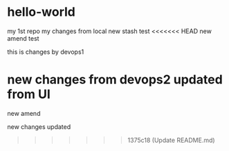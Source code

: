 # hello-world
my 1st repo
my changes from local
new stash test
<<<<<<< HEAD
new amend test

this is changes by devops1

new changes from devops2 updated from UI
=======
new amend 

new changes updated
>>>>>>> 1375c18 (Update README.md)
